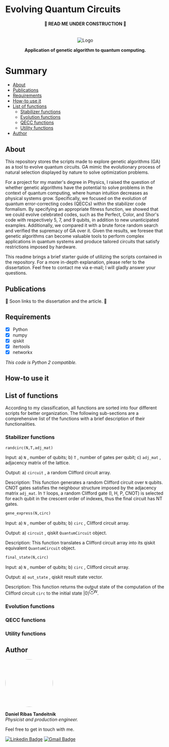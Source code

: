 # Evolving Quantum Circuits

 <h4 align="center"> 
	🚧  READ ME UNDER CONSTRUCTION  🚧
</h4>

<!-- PROJECT LOGO -->
<br />
<div align="center">
  <img src="https://i.imgur.com/uCyUURi.png" alt="Logo">
  

  <p align="center">
    <b>Application of genetic algorithm to quantum computing.</b>
    <br />
  </p>
</div>

Summary
=================
<!--ts-->
   * [About](#about)
   * [Publications](#publications)
   * [Requirements](#requirements)
   * [How-to use it](#how-to-use-it)
   * [List of functions](#list-of-functions)
      * [Stabilizer functions](#stabilizer-functions)
      * [Evolution functions](#evolution-functions)
      * [QECC functions](#qecc-functions)
      * [Utility functions](#utility-functions)
   * [Author](#author)

<!--te-->

## About

This repository stores the scripts made to explore genetic algorithms (GA) as a tool to evolve quantum circuits. GA mimic the evolutionary process of natural selection displayed by nature to solve optimization problems.

For a project for my master's degree in Physics, I raised the question of whether genetic algorithms have the potential to solve problems in the context of quantum computing, where human intuition decreases as physical systems grow. Specifically, we focused on the evolution of quantum error-correcting codes (QECCs) within the stabilizer code formalism. By specifying an appropriate fitness function, we showed that we could evolve celebrated codes, such as the Perfect, Color, and Shor's code with respectively 5, 7, and 9 qubits, in addition to new unanticipated examples. Additionally, we compared it with a brute force random search and verified the supremacy of GA over it. Given the results, we foresee that genetic algorithms can become valuable tools to perform complex applications in quantum systems and produce tailored circuits that satisfy restrictions imposed by hardware.

This readme brings a brief starter guide of utilizing the scripts contained in the repository. For a more in-depth explanation, please refer to the dissertation. Feel free to contact me via e-mail; I will gladly answer your questions. 

## Publications


🚧  Soon links to the dissertation and the article. 🚧 

## Requirements

 - [x] Python
 - [x] numpy
 - [x] qiskit
 - [x] itertools
 - [x] networkx

*This code is Python 2 compatible.*

## How-to use it



## List of functions

According to my classification, all functions are sorted into four different scripts for better organization. The following sub-sections are a comprehensive list of the functions with a brief description of their functionalities.


### Stabilizer functions

```python
randcirc(N,T,adj_mat)
```
Input:  a) `N` , number of qubits; b) `T` , number of gates per qubit; c) `adj_mat` , adjacency matrix of the lattice.

Output: a) `circuit` , a random Clifford circuit array.

Description: This function generates a random Clifford circuit over `N` qubits. CNOT gates satisfies the neighbour structure imposed by the adjacency matrix `adj_mat`. In `T` loops, a random Clifford gate (I, H, P, CNOT) is selected for each qubit in the crescent order of indexes, thus the final circuit has NT gates.

```python
gene_express(N,circ)
```
Input:  a) `N` , number of qubits; b) `circ` , Clifford circuit array.

Output: a) `circuit` , qiskit `QuantumCircuit` object.

Description: This function translates a Clifford circuit array into its qiskit equivalent `QuantumCircuit` object.

```python
final_state(N,circ)
```
Input:  a) `N` , number of qubits; b) `circ` , Clifford circuit array.

Output: a) `out_state` , qiskit result state vector.

Description: This function returns the output state of the computation of the Clifford circuit `circ` to the initial state $\vert 0 \rangle^{\otimes N}$.


### Evolution functions

### QECC functions

### Utility functions

## Author

 <img style="border-radius: 50%;" src="https://i.imgur.com/KuuiVV2.png" width="150px;" alt=""/>

**Daniel Ribas Tandeitnik**<br />
*Physicist and production engineer.* 

Feel free to get in touch with me.


[![Linkedin Badge](https://img.shields.io/badge/-Daniel_Tandeitnik-blue?style=flat-square&logo=Linkedin&logoColor=white&link=https://www.linkedin.com/in/tandeitnik/)](https://www.linkedin.com/in/tandeitnik/) [![Gmail Badge](https://img.shields.io/badge/-tandeitnik@gmail.com-c14438?style=flat-square&logo=Gmail&logoColor=white&link=mailto:tandeitnik@gmail.com)](mailto:tandeitnik@gmail.com)
